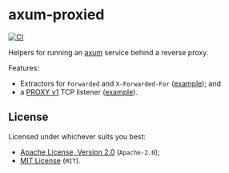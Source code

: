# axum-proxied

[![CI](https://github.com/bheesham/axum-proxied/actions/workflows/ci.yml/badge.svg?branch=master)](https://github.com/bheesham/axum-proxied/actions)

Helpers for running an [axum] service behind a reverse proxy.

Features:

* Extractors for `Forwarded` and `X-Forwarded-For` ([example][ex-extract]);
  and
* a [PROXY v1][proxy] TCP listener ([example][ex-proxy]).

## License

Licensed under whichever suits you best:

* [Apache License, Version 2.0](LICENSE-APACHE) (`Apache-2.0`);
* [MIT License](LICENSE-MIT) (`MIT`).

[axum]: https://github.com/tokio-rs/axum
[proxy]: https://www.haproxy.org/download/1.8/doc/proxy-protocol.txt
[ex-extract]: examples/extract.rs
[ex-proxy]: examples/proxy.rs
